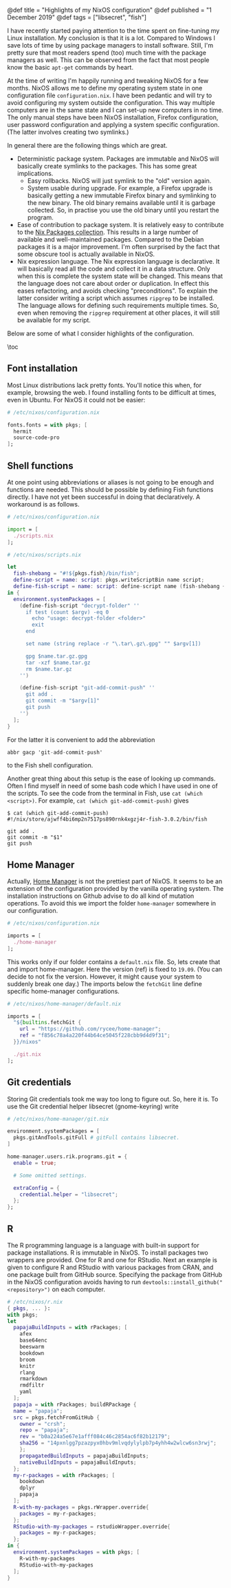 @def title = "Highlights of my NixOS configuration"
@def published = "1 December 2019"
@def tags = ["libsecret", "fish"]

I have recently started paying attention to the time spent on fine-tuning my Linux installation.
My conclusion is that it is a lot.
Compared to Windows I save lots of time by using package managers to install software.
Still, I'm pretty sure that most readers spend (too) much time with the package managers as well.
This can be observed from the fact that most people know the basic `apt-get` commands by heart.

At the time of writing I'm happily running and tweaking NixOS for a few months.
NixOS allows me to define my operating system state in one configuration file `configuration.nix`.
I have been pedantic and will try to avoid configuring my system outside the configuration.
This way multiple computers are in the same state and I can set-up new computers in no time.
The only manual steps have been NixOS installation, Firefox configuration, user password configuration and applying a system specific configuration.
(The latter involves creating two symlinks.)

In general there are the following things which are great.

- Deterministic package system.
Packages are immutable and NixOS will basically create symlinks to the packages.
This has some great implications.
  - Easy rollbacks.
    NixOS will just symlink to the "old" version again.
  - System usable during upgrade.
    For example, a Firefox upgrade is basically getting a new immutable Firefox binary and symlinking to the new binary.
    The old binary remains available until it is garbage collected.
    So, in practise you use the old binary until you restart the program.
- Ease of contribution to package system.
It is relatively easy to contribute to the [Nix Packages collection](https://github.com/NixOS/nixpkgs).
This results in a large number of available and well-maintained packages.
Compared to the Debian packages it is a major improvement.
I'm often surprised by the fact that some obscure tool is actually available in NixOS.
- Nix expression language.
The Nix expression language is declarative.
It will basically read all the code and collect it in a data structure.
Only when this is complete the system state will be changed.
This means that the language does not care about order or duplication.
In effect this eases refactoring, and avoids checking "preconditions".
To explain the latter consider writing a script which assumes `ripgrep` to be installed.
The language allows for defining such requirements multiple times.
So, even when removing the `ripgrep` requirement at other places, it will still be available for my script.

Below are some of what I consider highlights of the configuration.

\toc 

## Font installation
Most Linux distributions lack pretty fonts.
You'll notice this when, for example, browsing the web.
I found installing fonts to be difficult at times, even in Ubuntu.
For NixOS it could not be easier:

```nix
# /etc/nixos/configuration.nix

fonts.fonts = with pkgs; [
  hermit
  source-code-pro
];
```

## Shell functions
At one point using abbreviations or aliases is not going to be enough and functions are needed.
This should be possible by defining Fish functions directly.
I have not yet been successful in doing that declaratively.
A workaround is as follows.
```nix
# /etc/nixos/configuration.nix

import = [
  ./scripts.nix
];
```
```nix
# /etc/nixos/scripts.nix

let
  fish-shebang = "#!${pkgs.fish}/bin/fish";
  define-script = name: script: pkgs.writeScriptBin name script;
  define-fish-script = name: script: define-script name (fish-shebang + "\n\n" + script);
in {
  environment.systemPackages = [
    (define-fish-script "decrypt-folder" ''
      if test (count $argv) -eq 0
        echo "usage: decrypt-folder <folder>"
        exit
      end

      set name (string replace -r "\.tar\.gz\.gpg" "" $argv[1])

      gpg $name.tar.gz.gpg
      tar -xzf $name.tar.gz
      rm $name.tar.gz
    '')

    (define-fish-script "git-add-commit-push" ''
      git add .
      git commit -m "$argv[1]"
      git push
    '')
  ];
}
```
For the latter it is convenient to add the abbreviation
```nix
abbr gacp 'git-add-commit-push'
```
to the Fish shell configuration.

Another great thing about this setup is the ease of looking up commands.
Often I find myself in need of some bash code which I have used in one of the scripts.
To see the code from the terminal in Fish, use `cat (which <script>)`.
For example, `cat (which git-add-commit-push)` gives

```
$ cat (which git-add-commit-push)
#!/nix/store/ajwff4bi6mp2n7517ps890rnk4xgzj4r-fish-3.0.2/bin/fish

git add .
git commit -m "$1"
git push
```

## Home Manager
Actually, [Home Manager](https://github.com/rycee/home-manager) is not the prettiest part of NixOS.
It seems to be an extension of the configuration provided by the vanilla operating system.
The installation instructions on Github advise to do all kind of mutation operations.
To avoid this we import the folder `home-manager` somewhere in our configuration.
```nix
# /etc/nixos/configuration.nix

imports = [
  ./home-manager
];
```
This works only if our folder contains a `default.nix` file.
So, lets create that and import home-manager.
Here the version (ref) is fixed to `19.09`.
(You can decide to not fix the version.
However, it might cause your system to suddenly break one day.)
The imports below the `fetchGit` line define specific home-manager configurations.
```nix
# /etc/nixos/home-manager/default.nix

imports = [
  "${builtins.fetchGit {
    url = "https://github.com/rycee/home-manager";
    ref = "f856c78a4a220f44b64ce5045f228cbb9d4d9f31";
  }}/nixos"

  ./git.nix
];
```

## Git credentials
Storing Git credentials took me way too long to figure out.
So, here it is.
To use the Git credential helper libsecret (gnome-keyring) write
```nix
# /etc/nixos/home-manager/git.nix

environment.systemPackages = [
  pkgs.gitAndTools.gitFull # gitFull contains libsecret.
]

home-manager.users.rik.programs.git = {
  enable = true;

  # Some omitted settings.

  extraConfig = {
    credential.helper = "libsecret";
  };
};
```

## R
The R programming language is a language with built-in support for package installations.
R is immutable in NixOS.
To install packages two wrappers are provided.
One for R and one for RStudio.
Next an example is given to configure R and RStudio with various packages from CRAN, and one package built from GitHub source.
Specifying the package from GitHub in the NixOS configuration avoids having to run `devtools::install_github("<repository>")` on each computer.

```nix
# /etc/nixos/r.nix
{ pkgs, ... }:
with pkgs;
let
  papajaBuildInputs = with rPackages; [
    afex
    base64enc
    beeswarm
    bookdown
    broom
    knitr
    rlang
    rmarkdown
    rmdfiltr
    yaml
  ];
  papaja = with rPackages; buildRPackage {
  name = "papaja";
  src = pkgs.fetchFromGitHub {
    owner = "crsh";
    repo = "papaja";
    rev = "b0a224a5e67e1afff084c46c2854ac6f82b12179";
    sha256 = "14pxnlgg7pzazpyx0hbv9mlvqdylylpb7p4yhh4w2wlcw6sn3rwj";
    };
    propagatedBuildInputs = papajaBuildInputs;
    nativeBuildInputs = papajaBuildInputs;
  };
  my-r-packages = with rPackages; [
    bookdown
    dplyr
    papaja
  ];
  R-with-my-packages = pkgs.rWrapper.override{
    packages = my-r-packages;
  };
  RStudio-with-my-packages = rstudioWrapper.override{
    packages = my-r-packages;
  };
in {
  environment.systemPackages = with pkgs; [
    R-with-my-packages
    RStudio-with-my-packages
  ];
}
```
